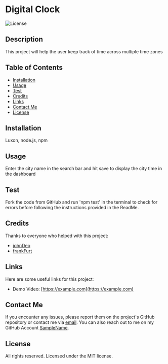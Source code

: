 # Digital Clock

![License](https://img.shields.io/badge/License-MIT-blue.svg)

## Description

This project will help the user keep track of time across multiple time zones

## Table of Contents

- [Installation](#installation)
- [Usage](#usage)
- [Test](#test)
- [Credits](#credits)
- [Links](#links)
- [Contact Me](#contact-me)
- [License](#license)

## Installation

Luxon, node.js, npm

## Usage

Enter the city name in the search bar and hit save to display the city time in the dashboard

## Test

Fork the code from GitHub and run 'npm test' in the terminal to check for errors before following the instructions provided in the ReadMe.

## Credits

Thanks to everyone who helped with this project:

- [johnDeo](https:github/johnDeo)
- [frankFurt](https://github.com/frankFurt)

## Links

Here are some useful links for this project:

- Demo Video: [https://example.com](https://example.com)

## Contact Me

If you encounter any issues, please report them on the project's GitHub repository or contact me via [email](email@address.com).
You can also reach out to me on my GitHub Account [SampleName](https://github.com/SampleName/).

## License

All rights reserved. Licensed under the MIT license.
